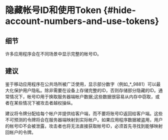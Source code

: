 # 隐藏帐号ID和使用Token {#hide-account-numbers-and-use-tokens}

## 细节

许多应用程序会在不同场景中显示完整的帐号ID。

## 建议

鉴于移动应用程序在公共场所被广泛使用，显示部分数字（例如\_\*\_9881）可以最大化保护用户隐私。除非需要在设备上存储完整的ID，否则存储部分隐藏的ID。通常情况下，帐号ID用于换取服务器端帐户数据;这些数据很容易从内存中窃取，或者在某些情况下被攻击者越权操纵。

建议将令牌分配给每个帐户并提供给客户端，而不要将账号ID返回给客户端。这些不可预测的令牌将会在服务器端映射到实际帐户。如果应用程序数据被盗用，用户的帐号ID不会被泄露，攻击者也将无法直接获取帐号ID，必须首先寻找到能够映射回帐户的令牌。

